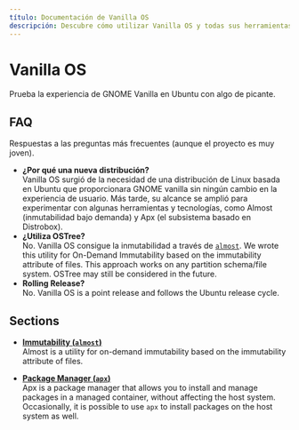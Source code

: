 ```yaml
---
título: Documentación de Vanilla OS
descripción: Descubre cómo utilizar Vanilla OS y todas sus herramientas y ajustes.
---
```


# Vanilla OS
Prueba la experiencia de GNOME Vanilla en Ubuntu con algo de picante.

## FAQ
Respuestas a las preguntas más frecuentes (aunque el proyecto es muy joven).
- **¿Por qué una nueva distribución?**\
  Vanilla OS surgió de la necesidad de una distribución de Linux basada en Ubuntu que 
  proporcionara GNOME vanilla sin ningún cambio en la experiencia 
  de usuario. Más tarde, su alcance se amplió para experimentar con algunas herramientas y 
  tecnologías, como Almost (inmutabilidad bajo demanda) y Apx (el 
  subsistema basado en Distrobox).
- **¿Utiliza OSTree?**\
  No. Vanilla OS consigue la inmutabilidad a través de [`almost`](https://github.com/Vanilla-OS/almost). 
  We wrote this utility for On-Demand Immutability based on the 
  immutability attribute of files. This approach works on any partition 
  schema/file system. OSTree may still be considered in the future.
- **Rolling Release?**\
  No. Vanilla OS is a point release and follows the Ubuntu release cycle.

## Sections
- **[Immutability (`almost`)](/docs/almost)**\
Almost is a utility for on-demand immutability based
on the immutability attribute of files.

- **[Package Manager (`apx`)](/docs/apx)**\
Apx is a package manager that allows you to install and manage packages in a
managed container, without affecting the host system. Occasionally, it is
possible to use `apx` to install packages on the host system as well.
